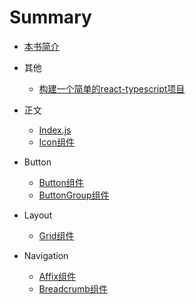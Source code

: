 # Summary

* [本书简介](README.md)

+ 其他
  + [构建一个简单的react-typescript项目](./story/start_typescript.md)

+ 正文
  + [Index.js](./story/index.js.md)
  + [Icon组件](./story/components/icon.md)

+ Button

  + [Button组件](./story/components/button.md)
  + [ButtonGroup组件](./story/components/button_group.md)

+ Layout

  + [Grid组件](./story/components/grid.md)

+ Navigation

  + [Affix组件](./story/components/affix.md)
  + [Breadcrumb组件](./story/components/breadcrumb.md)